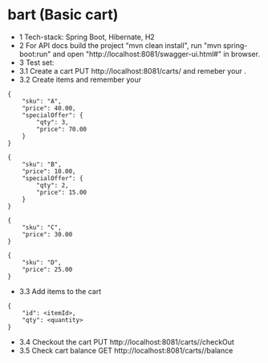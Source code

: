 # bart (Basic cart)

*  1 Tech-stack: Spring Boot, Hibernate, H2
*  2 For API docs build the project "mvn clean install", run "mvn spring-boot:run" and open "http://localhost:8081/swagger-ui.html#" in browser.
*  3 Test set:
* 3.1 Create a cart PUT http://localhost:8081/carts/ and remeber your <cart id>.
* 3.2 Create items and remember your <item id>
```PUT http://localhost:8081/items/ 
{
	"sku": "A",
	"price": 40.00,
	"specialOffer": {
		"qty": 3,
		"price": 70.00 
	}
}
```

```PUT http://localhost:8081/items/ 
{
	"sku": "B",
	"price": 10.00,
	"specialOffer": {
		"qty": 2,
		"price": 15.00 
	}
}
```

```PUT http://localhost:8081/items/ 
{
	"sku": "C",
	"price": 30.00
}
```

```PUT http://localhost:8081/items/ 
{
	"sku": "D",
	"price": 25.00
}
```

* 3.3 Add items to the cart 

```PUT http://localhost:8081/carts/<cartId>/items 
{
	"id": <itemId>,
	"qty": <quantity>
}
```

* 3.4 Checkout the cart PUT http://localhost:8081/carts/<cartId>/checkOut
* 3.5 Check cart balance GET http://localhost:8081/carts/<cartId>/balance
